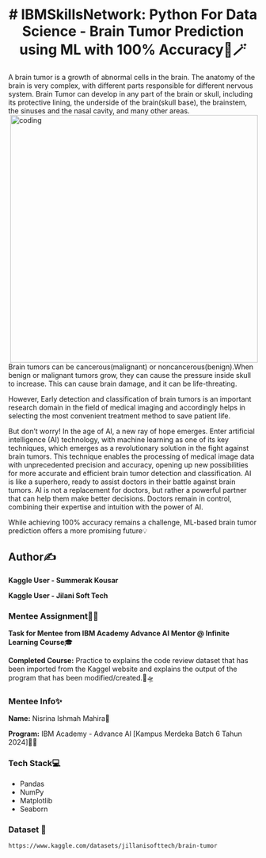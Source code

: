 <h1 align="center"># IBMSkillsNetwork: Python For Data Science - Brain Tumor Prediction using ML with 100% Accuracy🌈🪄</h1>
  A brain tumor is a growth of abnormal cells in the brain. The anatomy of the brain is very complex, with different parts responsible for different nervous system. Brain Tumor can develop in any part of the brain or skull, including its protective lining, the underside of the brain(skull base), the brainstem, the sinuses and the nasal cavity, and many other areas.
  
  <img align="right" alt="coding" width="500" src="https://media.giphy.com/media/v1.Y2lkPTc5MGI3NjExOXdoOWdwbDh3aTZlamtzeHZna2kzc245MzgxenFvNnN3a2EwcDk3dSZlcD12MV9pbnRlcm5hbF9naWZfYnlfaWQmY3Q9Zw/bisUM32T3apjHEcj1p/giphy.gif">
  
  Brain tumors can be cancerous(malignant) or noncancerous(benign).When benign or malignant tumors grow, they can cause the pressure inside skull to increase. This can cause brain damage, and it can be life-threating.
  
  However, Early detection and classification of brain tumors is an important research domain in the field of medical imaging and accordingly helps in selecting the most convenient treatment method to save patient life.

  But don’t worry! In the age of AI, a new ray of hope emerges. Enter artificial intelligence (AI) technology, with machine learning as one of its key techniques, which emerges as a revolutionary solution in the fight against brain tumors. This technique enables the processing of medical image data with unprecedented precision and accuracy, opening up new possibilities for more accurate and efficient brain tumor detection and classification. AI is like a superhero, ready to assist doctors in their battle against brain tumors. AI is not a replacement for doctors, but rather a powerful partner that can help them make better decisions. Doctors remain in control, combining their expertise and intuition with the power of AI.

  While achieving 100% accuracy remains a challenge, ML-based brain tumor prediction offers a more promising future💡

## Author✍️

**Kaggle User - Summerak Kousar**

**Kaggle User - Jilani Soft Tech**

### Mentee Assignment📝📂

**Task for Mentee from IBM Academy Advance AI Mentor @ Infinite Learning Course**🎓

**Completed Course:** Practice to explains the code review dataset that has been imported from the Kaggel website and explains the output of the program that has been modified/created.🔭🛸

### Mentee Info✨

**Name:** Nisrina Ishmah Mahira🧕

**Program:** IBM Academy - Advance Al [Kampus Merdeka Batch 6 Tahun 2024]🏫🎉

### Tech Stack💻

* Pandas
* NumPy
* Matplotlib
* Seaborn

### Dataset 🤖
```bash
https://www.kaggle.com/datasets/jillanisofttech/brain-tumor
```
